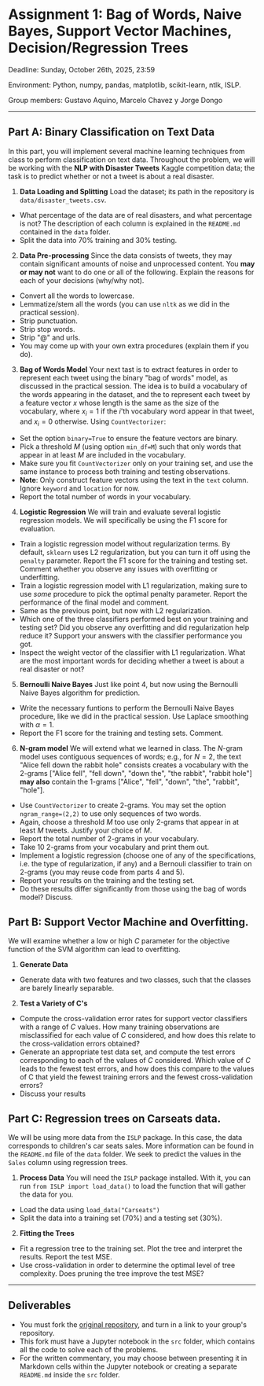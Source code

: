 # Assignment 1: Bag of Words, Naive Bayes, Support Vector Machines, Decision/Regression Trees

Deadline: Sunday, October 26th, 2025, 23:59

Environment: Python, numpy, pandas, matplotlib, scikit-learn, ntlk, ISLP.

Group members: Gustavo Aquino, Marcelo Chavez y Jorge Dongo

---

## Part A: Binary Classification on Text Data

In this part, you will implement several machine learning techniques from class to perform classification on text data. Throughout the problem, we will be working with the **NLP with Disaster Tweets** Kaggle competition data; the task is to predict whether or not a tweet is about a real disaster.

1. **Data Loading and Splitting**
  Load the dataset; its path in the repository is `data/disaster_tweets.csv`.

  * What percentage of the data are of real disasters, and what percentage is not? The description of each column is explained in the `README.md` contained in the `data` folder.
  * Split the data into 70% training and 30% testing.

2. **Data Pre-processing**
  Since the data consists of tweets, they may contain significant amounts of noise and unprocessed content. You **may or may not** want to do one or all of the following. Explain the reasons for each of your decisions (why/why not).

  * Convert all the words to lowercase.
  * Lemmatize/stem all the words (you can use `nltk` as we did in the practical session).
  * Strip punctuation.
  * Strip stop words.
  * Strip "@" and urls.
  * You may come up with your own extra procedures (explain them if you do).

3. **Bag of Words Model**
  Your next tast is to extract features in order to represent each tweet using the binary "bag of words" model, as discussed in the practical session. The idea is to build a vocabulary of the words appearing in the dataset, and the to represent each tweet by a feature vector $x$ whose length is the same as the size of the vocabulary, where $x_i=1$ if the $i$'th vocabulary word appear in that tweet, and $x_i=0$ otherwise. Using `CountVectorizer`:
  
  * Set the option `binary=True` to ensure the feature vectors are binary.
  * Pick a threshold $M$ (using option `min_df=M`) such that only words that appear in at least $M$ are included in the vocabulary.
  * Make sure you fit `CountVectorizer` only on your training set, and use the same instance to process both training and testing observations.
  * **Note**: Only construct feature vectors using the text in the `text` column. Ignore `keyword` and `location` for now.
  * Report the total number of words in your vocabulary.

4. **Logistic Regression**
  We will train and evaluate several logistic regression models. We will specifically be using the F1 score for evaluation.

  * Train a logistic regression model without regularization terms. By default, `sklearn` uses L2 regularization, but you can turn it off using the `penalty` parameter. Report the F1 score for the training and testing set. Comment whether you observe any issues with overfitting or underfitting.
  * Train a logistic regression model with L1 regularization, making sure to use *some* procedure to pick the optimal penalty parameter. Report the performance of the final model and comment.
  * Same as the previous point, but now with L2 regularization.
  * Which one of the three classifiers performed best on your training and testing set? Did you observe any overfitting and did regularization help reduce it? Support your answers with the classifier performance you got.
  * Inspect the weight vector of the classifier with L1 regularization. What are the most important words for deciding whether a tweet is about a real disaster or not?

5. **Bernoulli Naive Bayes**
  Just like point 4, but now using the Bernoulli Naive Bayes algorithm for prediction.

  * Write the necessary funtions to perform the Bernoulli Naive Bayes procedure, like we did in the practical session. Use Laplace smoothing with $\alpha=1$.
  * Report the F1 score for the training and testing sets. Comment.

6. **N-gram model**
  We will extend what we learned in class. The $N$-gram model uses contiguous sequences of words; e.g., for $N=2$, the text "Alice fell down the rabbit hole" consists creates a vocabulary with the 2-grams ["Alice fell", "fell down", "down the", "the rabbit", "rabbit hole"] **may also** contain the 1-grams ["Alice", "fell", "down", "the", "rabbit", "hole"].

  * Use `CountVectorizer` to create 2-grams. You may set the option `ngram_range=(2,2)` to use only sequences of two words.
  * Again, choose a threshold $M$ too use only 2-grams that appear in at least $M$ tweets. Justify your choice of $M$.
  * Report the total number of 2-grams in your vocabulary.
  * Take 10 2-grams from your vocabulary and print them out.
  * Implement a logistic regression (choose one of any of the specifications, i.e. the type of regularization, if any) and a Bernouli classifier to train on 2-grams (you may reuse code from parts 4 and 5).
  * Report your results on the training and the testing set.
  * Do these results differ significantly from those using the bag of words model? Discuss.

## Part B: Support Vector Machine and Overfitting.

We will examine whether a low or high $C$ parameter for the objective function of the SVM algorithm can lead to overfitting.

1. **Generate Data**
  
  * Generate data with two features and two classes, such that the classes are barely linearly separable.

2. **Test a Variety of C's**

  * Compute the cross-validation error rates for support vector classifiers with a range of $C$ values. How many training observations are misclassified for each value of $C$ considered, and how does this relate to the cross-validation errors obtained?
  * Generate an appropriate test data set, and compute the test errors corresponding to each of the values of $C$ considered. Which value of $C$ leads to the fewest test errors, and how does this compare to the values of C that yield the fewest training errors and the fewest cross-validation errors?
  * Discuss your results

## Part C: Regression trees on Carseats data.

We will be using more data from the `ISLP` package. In this case, the data corresponds to children's car seats sales. More information can be found in the `README.md` file of the `data` folder. We seek to predict the values in the `Sales` column using regression trees.

1. **Process Data**
  You will need the `ISLP` package installed. With it, you can run `from ISLP import load_data()` to load the function that will gather the data for you.

  * Load the data using `load_data("Carseats")`
  * Split the data into a training set (70%) and a testing set (30%).

2. **Fitting the Trees**

  * Fit a regression tree to the training set. Plot the tree and interpret the results. Report the test MSE.
  * Use cross-validation in order to determine the optimal level of tree complexity. Does pruning the tree improve the test MSE?

---

## Deliverables

* You must fork the [original repository](https://github.com/RodrigoGrijalba/ENEI-2025-ML2-Tarea1), and turn in a link to your group's repository.
* This fork must have a Jupyter notebook in the `src` folder, which contains all the code to solve each of the problems.
* For the written commentary, you may choose between presenting it in Markdown cells within the Jupyter notebook or creating a separate `README.md` inside the `src` folder.
